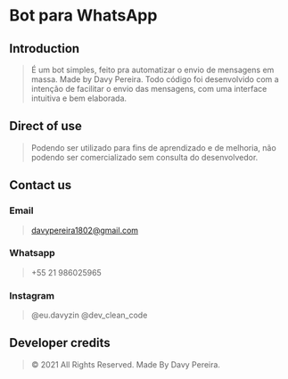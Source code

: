 # Bot para WhatsApp 

## Introduction

> É um bot simples, feito pra automatizar o envio de mensagens em massa. Made by Davy Pereira. Todo código foi desenvolvido com a intenção de facilitar o envio das mensagens, com uma interface intuitiva e bem elaborada.


## Direct of use

> Podendo ser utilizado para fins de aprendizado e de melhoria, não podendo ser comercializado sem consulta do desenvolvedor. 


## Contact us

### Email

> davypereira1802@gmail.com

### Whatsapp

> +55 21 986025965

### Instagram

> @eu.davyzin
> @dev_clean_code


## Developer credits

> © 2021 All Rights Reserved. Made By Davy Pereira.

